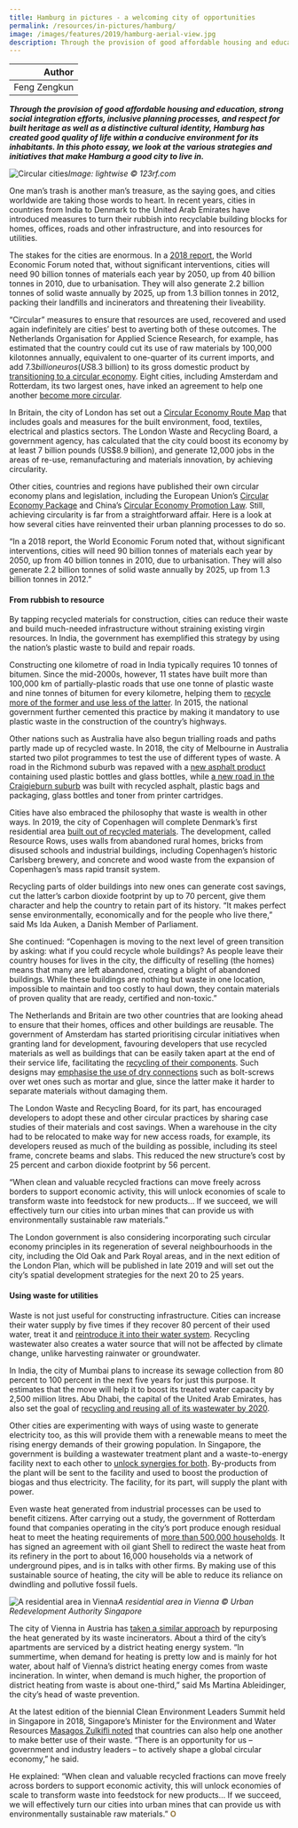 ```yaml
---
title: Hamburg in pictures - a welcoming city of opportunities
permalink: /resources/in-pictures/hamburg/
image: /images/features/2019/hamburg-aerial-view.jpg
description: Through the provision of good affordable housing and education, strong social integration efforts, inclusive planning processes, and respect for built heritage as well as a distinctive cultural identity, Hamburg has created good quality of life within a conducive environment for its inhabitants. In this photo essay, we look at the various strategies and initiatives that make Hamburg a good city to live in.
---
```


| Author |
|---:|
| Feng Zengkun |

***Through the provision of good affordable housing and education, strong social integration efforts, inclusive planning processes, and respect for built heritage as well as a distinctive cultural identity, Hamburg has created good quality of life within a conducive environment for its inhabitants. In this photo essay, we look at the various strategies and initiatives that make Hamburg a good city to live in.***

![Circular cities](/images/features/2019/hamburg-aerial-view.jpg/)*Image: lightwise © 123rf.com*

One man’s trash is another man’s treasure, as the saying goes, and cities worldwide are taking those words to heart. In recent years, cities in countries from India to Denmark to the United Arab Emirates have introduced measures to turn their rubbish into recyclable building blocks for homes, offices, roads and other infrastructure, and into resources for utilities. 

The stakes for the cities are enormous. In a [2018 report](http://www3.weforum.org/docs/White_paper_Circular_Economy_in_Cities_report_2018.pdf), the World Economic Forum noted that, without significant interventions, cities will need 90 billion tonnes of materials each year by 2050, up from 40 billion tonnes in 2010, due to urbanisation. They will also generate 2.2 billion tonnes of solid waste annually by 2025, up from 1.3 billion tonnes in 2012, packing their landfills and incinerators and threatening their liveability. 

“Circular” measures to ensure that resources are used, recovered and used again indefinitely are cities’ best to averting both of these outcomes. The Netherlands Organisation for Applied Science Research, for example, has estimated that the country could cut its use of raw materials by 100,000 kilotonnes annually, equivalent to one-quarter of its current imports, and add $7.3 billion euros (US$8.3 billion) to its gross domestic product by [transitioning to a circular economy](https://www.government.nl/documents/policy-notes/2016/09/14/a-circular-economy-in-the-netherlands-by-2050). Eight cities, including Amsterdam and Rotterdam, its two largest ones, have inked an agreement to help one another [become more circular](https://www.circle-economy.com/dutch-cities-governments-and-businesses-commit-to-circularity-through-a-new-city-deal/#.XDSfWvxS8b0). 

In Britain, the city of London has set out a [Circular Economy Route Map](https://www.lwarb.gov.uk/what-we-do/circular-london/circular-economy-route-map/) that includes goals and measures for the built environment, food, textiles, electrical and plastics sectors. The London Waste and Recycling Board, a government agency, has calculated that the city could boost its economy by at least 7 billion pounds (US$8.9 billion), and generate 12,000 jobs in the areas of re-use, remanufacturing and materials innovation, by achieving circularity. 

Other cities, countries and regions have published their own circular economy plans and legislation, including the European Union’s [Circular Economy Package](http://ec.europa.eu/environment/circular-economy/index_en.htm) and China’s [Circular Economy Promotion Law](https://ppp.worldbank.org/public-private-partnership/library/china-circular-economy-promotion-law). Still, achieving circularity is far from a straightforward affair. Here is a look at how several cities have reinvented their urban planning processes to do so. 

“In a 2018 report, the World Economic Forum noted that, without significant interventions, cities will need 90 billion tonnes of materials each year by 2050, up from 40 billion tonnes in 2010, due to urbanisation. They will also generate 2.2 billion tonnes of solid waste annually by 2025, up from 1.3 billion tonnes in 2012.” 

#### **From rubbish to resource**

By tapping recycled materials for construction, cities can reduce their waste and build much-needed infrastructure without straining existing virgin resources. In India, the government has exemplified this strategy by using the nation’s plastic waste to build and repair roads. 

Constructing one kilometre of road in India typically requires 10 tonnes of bitumen. Since the mid-2000s, however, 11 states have built more than 100,000 km of partially-plastic roads that use one tonne of plastic waste and nine tonnes of bitumen for every kilometre, helping them to [recycle more of the former and use less of the latter](https://www.straitstimes.com/asia/south-asia/use-recycled-plastic-for-roads-the-daily-star). In 2015, the national government further cemented this practice by making it mandatory to use plastic waste in the construction of the country’s highways. 

Other nations such as Australia have also begun trialling roads and paths partly made up of recycled waste. In 2018, the city of Melbourne in Australia started two pilot programmes to test the use of different types of waste. A road in the Richmond suburb was repaved with a [new asphalt product](http://www.roadsonline.com.au/city-of-yarra-uses-100-tonnes-of-recycled-waste-in-road-resurfacing/) containing used plastic bottles and glass bottles, while [a new road in the Craigieburn suburb](https://www.hume.vic.gov.au/About_Us_Contact_Details/Your_Council/Media_Publications_amp_Forms/Media_Releases/Media_Releases_2018/Road_built_with_plastic_bags_and_glass_in_Australian-first) was built with recycled asphalt, plastic bags and packaging, glass bottles and toner from printer cartridges. 

Cities have also embraced the philosophy that waste is wealth in other ways. In 2019, the city of Copenhagen will complete Denmark’s first residential area [built out of recycled materials](https://www.weforum.org/agenda/2018/03/copenhagen-denmark-rebuilding-recycled-rubble/). The development, called Resource Rows, uses walls from abandoned rural homes, bricks from disused schools and industrial buildings, including Copenhagen’s historic Carlsberg brewery, and concrete and wood waste from the expansion of Copenhagen’s mass rapid transit system. 

Recycling parts of older buildings into new ones can generate cost savings, cut the latter’s carbon dioxide footprint by up to 70 percent, give them character and help the country to retain part of its history. “It makes perfect sense environmentally, economically and for the people who live there,” said Ms Ida Auken, a Danish Member of Parliament. 

She continued: “Copenhagen is moving to the next level of green transition by asking: what if you could recycle whole buildings? As people leave their country houses for lives in the city, the difficulty of reselling (the homes) means that many are left abandoned, creating a blight of abandoned buildings. While these buildings are nothing but waste in one location, impossible to maintain and too costly to haul down, they contain materials of proven quality that are ready, certified and non-toxic.” 

The Netherlands and Britain are two other countries that are looking ahead to ensure that their homes, offices and other buildings are reusable. The government of Amsterdam has started prioritising circular initiatives when granting land for development, favouring developers that use recycled materials as well as buildings that can be easily taken apart at the end of their service life, facilitating the [recycling of their components](https://www.amsterdam.nl/en/policy/sustainability/circular-economy/). Such designs may [emphasise the use of dry connections](https://www.circle-economy.com/case/amsterdam-circular-evaluation-and-action-perspectives/#.XDSiYvxS8b0) such as bolt-screws over wet ones such as mortar and glue, since the latter make it harder to separate materials without damaging them. 

The London Waste and Recycling Board, for its part, has encouraged developers to adopt these and other circular practices by sharing case studies of their materials and cost savings. When a warehouse in the city had to be relocated to make way for new access roads, for example, its developers reused as much of the building as possible, including its steel frame, concrete beams and slabs. This reduced the new structure’s cost by 25 percent and carbon dioxide footprint by 56 percent. 

“When clean and valuable recycled fractions can move freely across borders to support economic activity, this will unlock economies of scale to transform waste into feedstock for new products… If we succeed, we will effectively turn our cities into urban mines that can provide us with environmentally sustainable raw materials.” 

The London government is also considering incorporating such circular economy principles in its regeneration of several neighbourhoods in the city, including the Old Oak and Park Royal areas, and in the next edition of the London Plan, which will be published in late 2019 and will set out the city’s spatial development strategies for the next 20 to 25 years. 

#### **Using waste for utilities** 

Waste is not just useful for constructing infrastructure. Cities can increase their water supply by five times if they recover 80 percent of their used water, treat it and [reintroduce it into their water system](http://www.eco-business.com/magazine/download/siww-2018-blue-paper/). Recycling wastewater also creates a water source that will not be affected by climate change, unlike harvesting rainwater or groundwater. 

In India, the city of Mumbai plans to increase its sewage collection from 80 percent to 100 percent in the next five years for just this purpose. It estimates that the move will help it to boost its treated water capacity by 2,500 million litres. Abu Dhabi, the capital of the United Arab Emirates, has also set the goal of [recycling and reusing all of its wastewater by 2020](https://gulfnews.com/uae/environment/abu-dhabi-to-recycle-re-use-all-waste-water-by-2020-1.2119892). 

Other cities are experimenting with ways of using waste to generate electricity too, as this will provide them with a renewable means to meet the rising energy demands of their growing population. In Singapore, the government is building a wastewater treatment plant and a waste-to-energy facility next to each other to [unlock synergies for both](https://www.straitstimes.com/singapore/environment/new-used-water-and-waste-treatment-plant-in-tuas-to-expand-water-supply-and). By-products from the plant will be sent to the facility and used to boost the production of biogas and thus electricity. The facility, for its part, will supply the plant with power. 

Even waste heat generated from industrial processes can be used to benefit citizens. After carrying out a study, the government of Rotterdam found that companies operating in the city’s port produce enough residual heat to meet the heating requirements of [more than 500,000 households](https://www.portofrotterdam.com/en/news-and-press-releases/residual-heat-from-shell-keeps-16000-households-warm). It has signed an agreement with oil giant Shell to redirect the waste heat from its refinery in the port to about 16,000 households via a network of underground pipes, and is in talks with other firms. By making use of this sustainable source of heating, the city will be able to reduce its reliance on dwindling and pollutive fossil fuels. 

![A residential area in Vienna](/images/features/2019/housing-vienna.jpg/)*A residential area in Vienna © Urban Redevelopment Authority Singapore*

The city of Vienna in Austria has [taken a similar approach](https://www.citylab.com/solutions/2017/06/the-viennese-make-peace-with-their-trash/531639/) by repurposing the heat generated by its waste incinerators. About a third of the city’s apartments are serviced by a district heating energy system. “In summertime, when demand for heating is pretty low and is mainly for hot water, about half of Vienna’s district heating energy comes from waste incineration. In winter, when demand is much higher, the proportion of district heating from waste is about one-third,” said Ms Martina Ableidinger, the city’s head of waste prevention. 

At the latest edition of the biennial Clean Environment Leaders Summit held in Singapore in 2018, Singapore’s Minister for the Environment and Water Resources [Masagos Zulkifli noted](https://www.mewr.gov.sg/news/speech-by-mr-masagos-zulkifli--minister-for-the-environment-and-water-resources--at-the-clean-environment-leaders-summit-cels-2018-opening-ceremony--on-10-july-2018--830am) that countries can also help one another to make better use of their waste. “There is an opportunity for us – government and industry leaders – to actively shape a global circular economy,” he said. 

He explained: “When clean and valuable recycled fractions can move freely across borders to support economic activity, this will unlock economies of scale to transform waste into feedstock for new products… If we succeed, we will effectively turn our cities into urban mines that can provide us with environmentally sustainable raw materials.” **<font color="#967942">O</font>**
